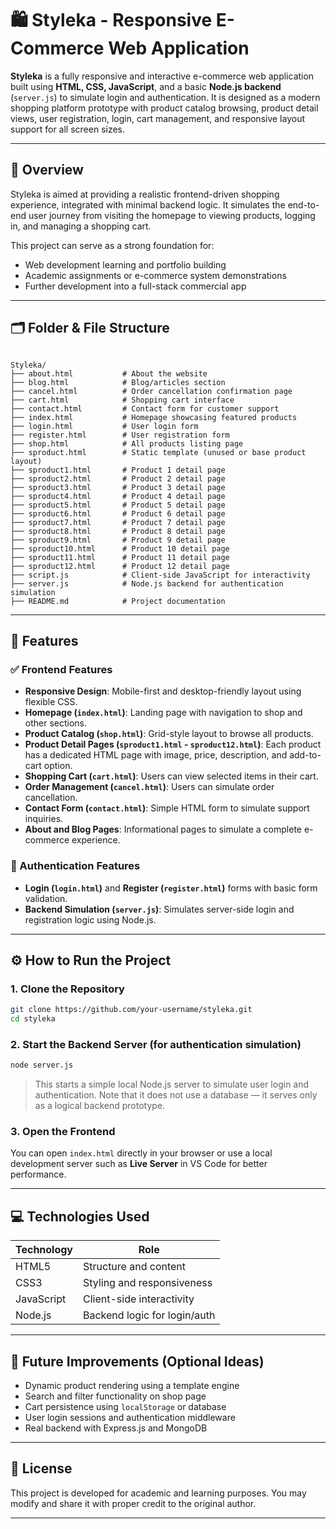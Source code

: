 # 🛍️ Styleka - Responsive E-Commerce Web Application

**Styleka** is a fully responsive and interactive e-commerce web application built using **HTML, CSS, JavaScript**, and a basic **Node.js backend** (`server.js`) to simulate login and authentication. It is designed as a modern shopping platform prototype with product catalog browsing, product detail views, user registration, login, cart management, and responsive layout support for all screen sizes.

---

## 📌 Overview

Styleka is aimed at providing a realistic frontend-driven shopping experience, integrated with minimal backend logic. It simulates the end-to-end user journey from visiting the homepage to viewing products, logging in, and managing a shopping cart.

This project can serve as a strong foundation for:
- Web development learning and portfolio building
- Academic assignments or e-commerce system demonstrations
- Further development into a full-stack commercial app

---

## 🗂️ Folder & File Structure

```

Styleka/
├── about.html           # About the website
├── blog.html            # Blog/articles section
├── cancel.html          # Order cancellation confirmation page
├── cart.html            # Shopping cart interface
├── contact.html         # Contact form for customer support
├── index.html           # Homepage showcasing featured products
├── login.html           # User login form
├── register.html        # User registration form
├── shop.html            # All products listing page
├── sproduct.html        # Static template (unused or base product layout)
├── sproduct1.html       # Product 1 detail page
├── sproduct2.html       # Product 2 detail page
├── sproduct3.html       # Product 3 detail page
├── sproduct4.html       # Product 4 detail page
├── sproduct5.html       # Product 5 detail page
├── sproduct6.html       # Product 6 detail page
├── sproduct7.html       # Product 7 detail page
├── sproduct8.html       # Product 8 detail page
├── sproduct9.html       # Product 9 detail page
├── sproduct10.html      # Product 10 detail page
├── sproduct11.html      # Product 11 detail page
├── sproduct12.html      # Product 12 detail page
├── script.js            # Client-side JavaScript for interactivity
├── server.js            # Node.js backend for authentication simulation
├── README.md            # Project documentation

````

---

## 🌟 Features

### ✅ Frontend Features
- **Responsive Design**: Mobile-first and desktop-friendly layout using flexible CSS.
- **Homepage (`index.html`)**: Landing page with navigation to shop and other sections.
- **Product Catalog (`shop.html`)**: Grid-style layout to browse all products.
- **Product Detail Pages (`sproduct1.html` - `sproduct12.html`)**: Each product has a dedicated HTML page with image, price, description, and add-to-cart option.
- **Shopping Cart (`cart.html`)**: Users can view selected items in their cart.
- **Order Management (`cancel.html`)**: Users can simulate order cancellation.
- **Contact Form (`contact.html`)**: Simple HTML form to simulate support inquiries.
- **About and Blog Pages**: Informational pages to simulate a complete e-commerce experience.

### 🔐 Authentication Features
- **Login (`login.html`)** and **Register (`register.html`)** forms with basic form validation.
- **Backend Simulation (`server.js`)**: Simulates server-side login and registration logic using Node.js.

---

## ⚙️ How to Run the Project

### 1. Clone the Repository
```bash
git clone https://github.com/your-username/styleka.git
cd styleka
````

### 2. Start the Backend Server (for authentication simulation)

```bash
node server.js
```

> This starts a simple local Node.js server to simulate user login and authentication. Note that it does not use a database — it serves only as a logical backend prototype.

### 3. Open the Frontend

You can open `index.html` directly in your browser or use a local development server such as **Live Server** in VS Code for better performance.

---

## 💻 Technologies Used

| Technology | Role                         |
| ---------- | ---------------------------- |
| HTML5      | Structure and content        |
| CSS3       | Styling and responsiveness   |
| JavaScript | Client-side interactivity    |
| Node.js    | Backend logic for login/auth |

---

## 🧩 Future Improvements (Optional Ideas)

* Dynamic product rendering using a template engine
* Search and filter functionality on shop page
* Cart persistence using `localStorage` or database
* User login sessions and authentication middleware
* Real backend with Express.js and MongoDB

---


## 📜 License

This project is developed for academic and learning purposes. You may modify and share it with proper credit to the original author.

---

```
